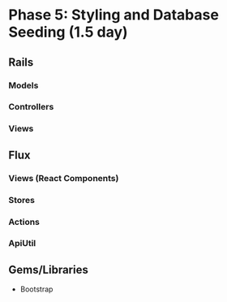 # Phase 5: Styling and Database Seeding (1.5 day)

## Rails
### Models

### Controllers

### Views

## Flux
### Views (React Components)

### Stores

### Actions

### ApiUtil

## Gems/Libraries
* Bootstrap
